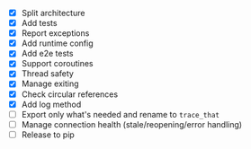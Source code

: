 - [x] Split architecture
- [x] Add tests
- [x] Report exceptions
- [x] Add runtime config
- [x] Add e2e tests
- [x] Support coroutines
- [x] Thread safety
- [x] Manage exiting
- [x] Check circular references
- [x] Add log method
- [ ] Export only what's needed and rename to `trace_that`
- [ ] Manage connection health (stale/reopening/error handling)
- [ ] Release to pip
